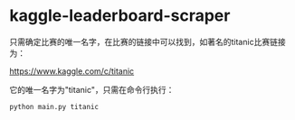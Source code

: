# kaggle-leaderboard-scraper

只需确定比赛的唯一名字，在比赛的链接中可以找到，如著名的titanic比赛链接为：

https://www.kaggle.com/c/titanic

它的唯一名字为"titanic"，只需在命令行执行：

```
python main.py titanic
```